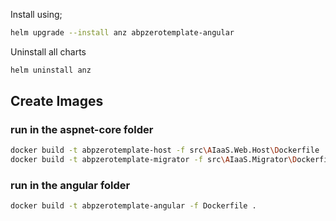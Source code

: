 Install using;

```bash
helm upgrade --install anz abpzerotemplate-angular
```

Uninstall all charts

```bash
helm uninstall anz
```

## Create Images

### run in the aspnet-core folder
```bash
docker build -t abpzerotemplate-host -f src\AIaaS.Web.Host\Dockerfile .
docker build -t abpzerotemplate-migrator -f src\AIaaS.Migrator\Dockerfile .
```

### run in the angular folder
```bash
docker build -t abpzerotemplate-angular -f Dockerfile . 
```
